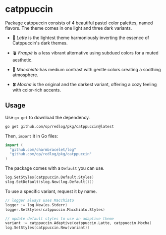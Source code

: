# catppuccin

Package catppuccin consists of 4 beautiful pastel color palettes, named
flavors. The theme comes in one light and three dark variants.

* 🌻 *Latte* is the lightest theme harmoniously inverting the essence of
  Catppuccin's dark themes.
  
* 🪴 *Frappé* is a less vibrant alternative using subdued colors for a muted
  aesthetic.

* 🪷 *Macchiato* has medium contrast with gentle colors creating a soothing
  atmosphere.

* 🍀 *Mocha* is the original and the darkest variant, offering a cozy feeling
  with color-rich accents.

## Usage

Use `go get` to download the dependency.

```bash
go get github.com/op/redlog/pkg/catppuccin@latest
```

Then, `import` it in Go files:

```go
import (
  "github.com/charmbracelet/log"
  "github.com/op/redlog/pkg/catppuccin"
)
```

The package comes with a `Default` you can use.

```go
log.SetStyles(catppuccin.Default.Styles)
slog.SetDefault(slog.New(log.Default()))
```

To use a specific variant, request it by name.

```go
// logger always uses Macchiato
logger := log.New(os.Stderr)
logger.SetStyles(catppuccin.Macchiato.Styles)

// update default styles to use an adaptive theme
variant := catppuccin.Adaptive(catppuccin.Latte, catppuccin.Mocha)
log.SetStyles(catppuccin.New(variant))
```
